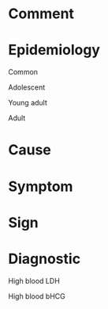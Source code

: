 # Comment

# Epidemiology

Common

Adolescent

Young adult

Adult

# Cause

# Symptom

# Sign

# Diagnostic

High blood LDH

High blood bHCG
